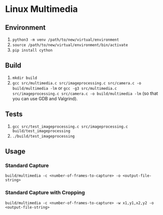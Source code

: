 # Linux Multimedia

## Environment

1. `python3 -m venv /path/to/new/virtual/environment`
2. `source /path/to/new/virtual/environment/bin/activate`
3. `pip install cython`

## Build

1. `mkdir build`
2. `gcc src/multimedia.c src/imageprocessing.c src/camera.c -o build/multimedia -lm` or `gcc -g3 src/multimedia.c src/imageprocessing.c src/camera.c -o build/multimedia -lm` (so that you can use GDB and Valgrind).

## Tests
1. `gcc src/test_imageprocessing.c src/imageprocessing.c build/test_imageprocessing`
2. `./build/test_imageprocessing`

## Usage

### Standard Capture

`build/multimedia -c <number-of-frames-to-capture> -o <output-file-string>`

### Standard Capture with Cropping

`build/multimedia -c <number-of-frames-to-capture> -w x1,y1,x2,y2 -o <output-file-string>`
